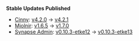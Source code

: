 **Stable Updates Published**

* [Cinny](https://github.com/ajbura/cinny): [v4.2.0](https://github.com/ajbura/cinny/releases/tag/v4.2.0) -> [v4.2.1](https://github.com/ajbura/cinny/releases/tag/v4.2.1)
* [Mjolnir](https://github.com/matrix-org/mjolnir): [v1.6.5](https://github.com/matrix-org/mjolnir/releases/tag/v1.6.5) -> [v1.7.0](https://github.com/matrix-org/mjolnir/releases/tag/v1.7.0)
* [Synapse Admin](https://github.com/etkecc/synapse-admin): [v0.10.3-etke12](https://github.com/etkecc/synapse-admin/releases/tag/v0.10.3-etke12) -> [v0.10.3-etke13](https://github.com/etkecc/synapse-admin/releases/tag/v0.10.3-etke13)
